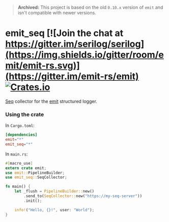 > **Archived:** This project is based on the old `0.10.x` version of `emit` and isn't compatible with newer versions.

# emit_seq [![Join the chat at https://gitter.im/serilog/serilog](https://img.shields.io/gitter/room/emit/emit-rs.svg)](https://gitter.im/emit-rs/emit) [![Crates.io](https://img.shields.io/crates/v/emit_seq.svg)](https://crates.io/crates/emit_seq)

[Seq](https://getseq.net) collector for the [emit](https://github.com/emit-rs/emit) structured logger.

### Using the crate

In `Cargo.toml`:

```toml
[dependencies]
emit="*"
emit_seq="*"
```

In `main.rs`:

```rust
#[macro_use]
extern crate emit;
use emit::PipelineBuilder;
use emit_seq::SeqCollector;

fn main() {
    let _flush = PipelineBuilder::new()
        .send_to(SeqCollector::new("https://my-seq-server"))
        .init();

    info!("Hello, {}!", user: "World");
}
```
